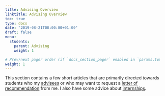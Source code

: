 ```yaml
---
title: Advising Overview
linktitle: Advising Overview
toc: true
type: docs
date: "2019-08-21T00:00:00+01:00"
draft: false
menu:
  students:
    parent: Advising
    weight: 1

# Prev/next pager order (if `docs_section_pager` enabled in `params.toml`)
weight: 1
---
```


This section contains a few short articles that are primarily directed towards students who my [advisees](/resources/students/advising-role/) or who may want to request a [letter of recommendation](/resources/students/letters/) from me. I also have some advice about [internships](/resources/students/internships/).